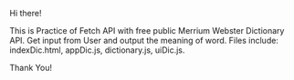 Hi there!

This is Practice of Fetch API with free public Merrium Webster Dictionary API. Get input from User and output the meaning of word.
Files include: indexDic.html, appDic.js, dictionary.js, uiDic.js.

Thank You!
